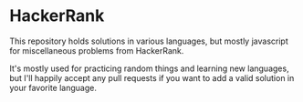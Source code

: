 HackerRank
==========

This repository holds solutions in various languages, but mostly javascript for miscellaneous problems from HackerRank.

It's mostly used for practicing random things and learning new languages, but I'll happily accept any pull requests if you want to add a valid solution in your favorite language.
